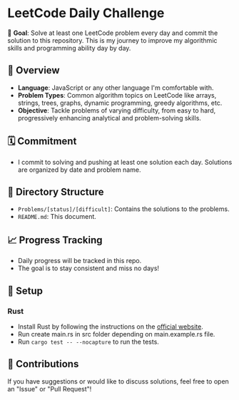 # LeetCode Daily Challenge

🎯 **Goal**: Solve at least one LeetCode problem every day and commit the solution to this repository. This is my journey to improve my algorithmic skills and programming ability day by day.

## 📅 Overview

-   **Language**: JavaScript or any other language I'm comfortable with.
-   **Problem Types**: Common algorithm topics on LeetCode like arrays, strings, trees, graphs, dynamic programming, greedy algorithms, etc.
-   **Objective**: Tackle problems of varying difficulty, from easy to hard, progressively enhancing analytical and problem-solving skills.

## 🗓 Commitment

-   I commit to solving and pushing at least one solution each day. Solutions are organized by date and problem name.

## 🧩 Directory Structure

-   `Problems/[status]/[difficult]`: Contains the solutions to the problems.
-   `README.md`: This document.

## 📈 Progress Tracking

-   Daily progress will be tracked in this repo.
-   The goal is to stay consistent and miss no days!

## 🚀 Setup

### Rust

-   Install Rust by following the instructions on the [official website](https://www.rust-lang.org/tools/install).
-   Run create main.rs in src folder depending on main.example.rs file.
-   Run `cargo test -- --nocapture` to run the tests.

## 🤝 Contributions

If you have suggestions or would like to discuss solutions, feel free to open an "Issue" or "Pull Request"!
